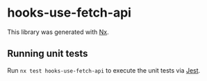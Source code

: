 # hooks-use-fetch-api

This library was generated with [Nx](https://nx.dev).

## Running unit tests

Run `nx test hooks-use-fetch-api` to execute the unit tests via [Jest](https://jestjs.io).
